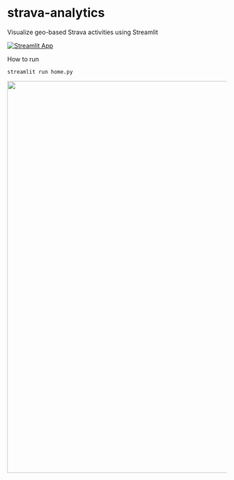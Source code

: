 # strava-analytics

Visualize geo-based Strava activities using Streamlit

[![Streamlit App](https://static.streamlit.io/badges/streamlit_badge_black_white.svg)](https://strava.streamlit.app/)

How to run
```
streamlit run home.py
```

<img src="https://p-john.com/wp-content/uploads/2022/09/strava-analytics-wallpaper.png" width=900>
